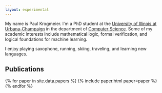 ```yaml
---
layout: experimental
---
```


My name is Paul Krogmeier. I'm a PhD student at the [University of
Illinois at Urbana-Champaign][uiuc] in the department of [Computer
Science][cs]. Some of my academic interests include mathematical
logic, formal verification, and logical foundations for machine
learning.

I enjoy playing saxophone, running, skiing, traveling, and learning
new languages.

[purdue]: http://www.purdue.edu
[ece]: https://engineering.purdue.edu/ECE
[ben]: https://www.cs.purdue.edu/homes/bendy
[fiat]: http://plv.csail.mit.edu/fiat/
[purpl]: http://purduepl.github.io/
[uiuc]: https://illinois.edu/
[cs]: https://cs.illinois.edu/

## Publications

<section id="papers">
{% for paper in site.data.papers %}
{% include paper.html paper=paper %}
{% endfor %}
</section>

<!-- ## Thoughts -->

<!-- <section id="thoughts"> -->
<!-- {% for thought in site.thoughts %} -->
<!-- <div class="thought-item"> -->
<!-- <div class="date"> {{ thought.date | date: "%b&nbsp;%-d" }} </div> -->
<!-- <div class="content"> {{ thought.content }} </div> -->
<!-- </div> -->
<!-- {% endfor %} -->
<!-- </section> -->
